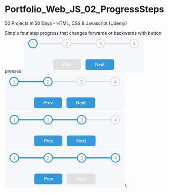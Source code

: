 # Portfolio_Web_JS_02_ProgressSteps
50 Projects In 50 Days - HTML, CSS &amp; Javascript (Udemy)

Simple four step progress that changes forwards or backwards with button presses.
![Image1](./project/1.png)\
![Image2](./project/2.png)\
![Image3](./project/3.png)\
![Image4](./project/4.png)\
